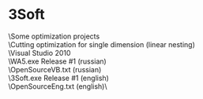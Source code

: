 # 3Soft
\Some optimization projects\
\Cutting optimization for single dimension (linear nesting)\
\Visual Studio 2010\
\WA5.exe Release #1 (russian)\
\OpenSourceVB.txt (russian)\
\3Soft.exe Release #1 (english)\
\OpenSourceEng.txt (english)\
